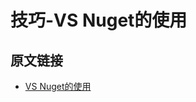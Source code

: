# 技巧-VS Nuget的使用

## 原文链接
* [VS Nuget的使用](https://blog.csdn.net/shujudeliu/article/details/80335349)
